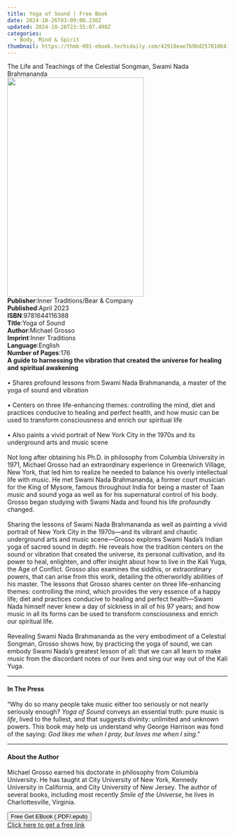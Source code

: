 ```yaml
---
title: Yoga of Sound | Free Book
date: 2024-10-26T03:09:00.230Z
updated: 2024-10-26T23:55:07.498Z
categories:
  - Body, Mind & Spirit
thumbnail: https://thmb-001-ebook.techidaily.com/42918eae7b9bd2578106415339d6276af3be580ccef50555d9fc4b9f270ee8d8.jpg
---
```

<main id="book-container">
  <div class="flex flex-col">
    <div class="book-brief flex-1 py-6 px-4 sm:p-6 md:py-10 md:px-8">
      <!-- brief-->
      <div class="book-brief-main">
        The Life and Teachings of the Celestial Songman, Swami Nada Brahmananda
      </div>
    </div>
    <div
      class="book-meta-info flex-1 grid gap-4 col-start-1 col-end-3 row-start-1 sm:mb-6 sm:grid-cols-4 lg:gap-6 lg:col-start-2 lg:row-end-6 lg:row-span-6 lg:mb-0"
    >
      <div
        class="book-meta-info-left place-content-center mt-4 p-4 text-sm leading-6 col-start-2 col-span-2 dark:text-slate-400"
      >
        <img
          class="w-full h-500 object-cover rounded-lg sm:h-255 sm:col-span-2 lg:col-span-full"
          src="https://img-001-ebook.techidaily.com/23f0215f8a6d070153b96262722a9a73dfebc3ae3bb1fe6981f873ae794a2d61.jpg"
          alt=""
          width="312"
          height="500"
        />
      </div>
      <div
        class="book-meta-info-right mt-2 col-start-1 row-start-2 col-span-3 self-center"
      >
        <!-- meta data  -->
        <div class="flex flex-col px-4 md:px-8">
          <div class="flex-1">
            <strong>Publisher</strong>:<span class="px-2"
              >Inner Traditions/Bear &amp; Company</span
            >
          </div>
          <div class="flex-1">
            <strong>Published</strong>:<span class="px-2">April 2023</span>
          </div>
          <div class="flex-1">
            <strong>ISBN</strong>:<span class="px-2">9781644116388</span>
          </div>
          <div class="flex-1">
            <strong>Title</strong>:<span class="px-2">Yoga of Sound</span>
          </div>
          <div class="flex-1">
            <strong>Author</strong>:<span class="px-2">Michael Grosso</span>
          </div>
          <div class="flex-1">
            <strong>Imprint</strong>:<span class="px-2">Inner Traditions</span>
          </div>
          <div class="flex-1">
            <strong>Language</strong>:<span class="px-2">English</span>
          </div>
          <div class="flex-1">
            <strong>Number of Pages</strong>:<span class="px-2">176</span>
          </div>
        </div>
      </div>
    </div>
    <div class="book-description flex-1 py-6 px-4 sm:p-6 md:py-10 md:px-8">
      <div class="book-description-main">
        <div accordion-content="" id="description">
          <b
            >A guide to harnessing the vibration that created the universe for
            healing and spiritual awakening</b
          ><br /><br />• Shares profound lessons from Swami Nada Brahmananda, a
          master of the yoga of sound and vibration<br /><br />• Centers on
          three life-enhancing themes: controlling the mind, diet and practices
          conducive to healing and perfect health, and how music can be used to
          transform consciousness and enrich our spiritual life<br /><br />•
          Also paints a vivid portrait of New York City in the 1970s and its
          underground arts and music scene<br /><br />Not long after obtaining
          his Ph.D. in philosophy from Columbia University in 1971, Michael
          Grosso had an extraordinary experience in Greenwich Village, New York,
          that led him to realize he needed to balance his overly intellectual
          life with music. He met Swami Nada Brahmananda, a former court
          musician for the King of Mysore, famous throughout India for being a
          master of Taan music and sound yoga as well as for his supernatural
          control of his body. Grosso began studying with Swami Nada and found
          his life profoundly changed. <br /><br />Sharing the lessons of Swami
          Nada Brahmananda as well as painting a vivid portrait of New York City
          in the 1970s—and its vibrant and chaotic underground arts and music
          scene—Grosso explores Swami Nada’s Indian yoga of sacred sound in
          depth. He reveals how the tradition centers on the sound or vibration
          that created the universe, its personal cultivation, and its power to
          heal, enlighten, and offer insight about how to live in the Kali Yuga,
          the Age of Conflict. Grosso also examines the siddhis, or
          extraordinary powers, that can arise from this work, detailing the
          otherworldly abilities of his master. The lessons that Grosso shares
          center on three life-enhancing themes: controlling the mind, which
          provides the very essence of a happy life; diet and practices
          conducive to healing and perfect health—Swami Nada himself never knew
          a day of sickness in all of his 97 years; and how music in all its
          forms can be used to transform consciousness and enrich our spiritual
          life. <br /><br />Revealing Swami Nada Brahmananda as the very
          embodiment of a Celestial Songman, Grosso shows how, by practicing the
          yoga of sound, we can embody Swami Nada’s greatest lesson of all: that
          we can all learn to make music from the discordant notes of our lives
          and sing our way out of the Kali Yuga.
        </div>
        <div class="accordion-fader"></div>
      </div>
    </div>
    <div class="book-excerpts flex-1 py-6 px-4 sm:p-6 md:py-10 md:px-8">
      <!-- excerpts-->
      <div class="book-excerpts-main">
        <hr />
        <h4 class="placeholder placeholder-heading">
          <span>In The Press</span>
        </h4>
        <p>
          “Why do so many people take music either too seriously or not nearly
          seriously enough? <i>Yoga of Sound</i> conveys an essential truth:
          pure music is <i>life</i>, lived to the fullest, and that suggests
          divinity: unlimited and unknown powers. This book may help us
          understand why George Harrison was fond of the saying:
          <i>God likes me when I pray, but loves me when I sing</i>.”
        </p>
      </div>
    </div>
    <div class="book-about-author flex-1 py-6 px-4 sm:p-6 md:py-10 md:px-8">
      <!-- about author-->
      <div class="book-main-author-main">
        <hr />
        <h4 class="placeholder placeholder-heading">
          <span>About the Author</span>
        </h4>
        <p>
          Michael Grosso earned his doctorate in philosophy from Columbia
          University. He has taught at City University of New York, Kennedy
          University in California, and City University of New Jersey. The
          author of several books, including most recently
          <i>Smile of the Universe</i>, he lives in Charlottesville, Virginia.
        </p>
      </div>
    </div>
    <div class="book-free-get flex-1 py-6 px-4 sm:p-6 md:py-10 md:px-8">
      <button
        id="btn-free-get"
        class="bg-blue-500 hover:bg-blue-700 text-white font-bold py-2 px-4 rounded"
      >
        Free Get EBook (.PDF/.epub)
      </button>
      <div id="countdown-display" class="px-2 text-lg mt-2"></div>
      <a
        id="free-link"
        class="hidden bg-blue-500 hover:bg-blue-700 text-white font-bold py-2 px-4 rounded"
        href="https://www.ebooks.com/en-us/book/210644964/yoga-of-sound/michael-grosso/"
        target="_blank"
        >Click here to get a free link</a
      >
    </div>
    <script>
      let countdownTime = 0;
      let countdownInterval = null;
      document
        .getElementById('btn-free-get')
        .addEventListener('click', startCountdown);
      function startCountdown() {
        countdownTime = new Date().getTime() + 60000 * 3;
        countdownInterval = setInterval(updateCountdown, 1000);
        document.getElementById('btn-free-get').disabled = true;
        document
          .getElementById('btn-free-get')
          .classList.add('bg-gray-500', 'cursor-not-allowed');
      }
      function updateCountdown() {
        let currentTime = new Date().getTime();
        let timeLeft = countdownTime - currentTime;
        let secondsLeft = Math.floor(timeLeft / 1000);
        document.getElementById('countdown-display').innerHTML =
          `Remaining time: ${secondsLeft} seconds.`;
        if (secondsLeft <= 0) {
          clearInterval(countdownInterval);
          document.getElementById('btn-free-get').classList.add('hidden');
          document.getElementById('free-link').classList.remove('hidden');
          document.getElementById('countdown-display').innerHTML = '';
        }
      }
    </script>
  </div>
</main>

<ins class="adsbygoogle"
      style="display:block"
      data-ad-client="ca-pub-7571918770474297"
      data-ad-slot="8358498916"
      data-ad-format="auto"
      data-full-width-responsive="true"></ins>
    